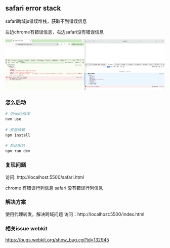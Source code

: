 ## safari error stack

safari跨域js错误堆栈，获取不到错误信息

左边chrome有错误信息，右边safari没有错误信息

![图片](https://github.com/qinbinhua601/safari-error-stack/blob/main/images/issue.png?raw=true)

### 怎么启动

```bash
# 切node版本
nvm use  

# 安装依赖
npm install  

# 启动服务
npm run dev  
```


### 复现问题
访问: http://localhost:5500/safari.html

chrome 有错误行列信息
safari 没有错误行列信息

### 解决方案
使用代理转发，解决跨域问题
访问：http://localhost:5500/index.html

### 相关issue webkit
https://bugs.webkit.org/show_bug.cgi?id=132945
